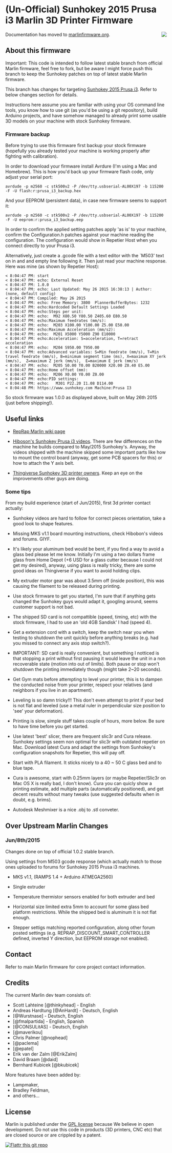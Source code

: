 # (Un-Official) Sunhokey 2015 Prusa i3 Marlin 3D Printer Firmware
<img align="right" src="Documentation/Logo/Marlin%20Logo%20GitHub.png" />

 Documentation has moved to [marlinfirmware.org](http://www.marlinfirmware.org).

## About this firmware

Important: This code is intended to follow latest stable branch from official Marlin
firmware, feel free to fork, but be aware I might force push this branch to keep the
Sunhokey patches on top of latest stable Marlin firmware.

 This branch has changes for targeting [Sunhokey 2015 Prusa i3](https://www.3dprintersonlinestore.com/full-acrylic-reprap-prusa-i3-kit). Refer to 
 below changes section for details.

Instructions here assume you are familiar with using your OS command line tools, 
you know how to use git (as you'd be using a git repository), build Arduino projects,
and have somehow managed to already print some usable 3D models on your machine with
stock Sunhokey firmware.

### Firmware backup

Before trying to use this firmware first backup your stock firmware (hopefully you
already tested your machine is working properly after fighting with calibration).

In order to download your firmware install Avrdure (I'm using a Mac and Homebrew). This is how you'd back up your firmware flash code, only adjust your serial port:

```
avrdude -p m2560 -c stk500v2 -P /dev/tty.usbserial-AL00X197 -b 115200 -F -U flash:r:prusa_i3_backup.hex
```

And your EEPROM (persistent data), in case new firmware seems to support it:

```
avrdude -p m2560 -c stk500v2 -P /dev/tty.usbserial-AL00X197 -b 115200 -F -U eeprom:r:prusa_i3_backup.eep
```

In order to confirm the applied setting patches apply 'as is' to your machine, confirm
the Configuration.h patches against your machine reading the configuration. The configuration
would show in Repetier Host when you connect directly to your Prusa i3.

Alternatively, just create a .gcode file with a text editor with the `M503' text on in and and empty line following it. Then just read your machine response. Here was mine (as shown by Repetier Host):

```
< 8:04:47 PM: start
< 8:04:47 PM: echo: External Reset
< 8:04:47 PM: 1.0.0
< 8:04:47 PM: echo: Last Updated: May 26 2015 16:38:13 | Author: (none, default config)
< 8:04:47 PM: Compiled: May 26 2015
< 8:04:47 PM: echo: Free Memory: 3800  PlannerBufferBytes: 1232
< 8:04:47 PM: echo:Hardcoded Default Settings Loaded
< 8:04:47 PM: echo:Steps per unit:
< 8:04:47 PM: echo:  M92 X80.50 Y80.50 Z405.60 E80.50
< 8:04:47 PM: echo:Maximum feedrates (mm/s):
< 8:04:47 PM: echo:  M203 X100.00 Y100.00 Z5.00 E50.00
< 8:04:47 PM: echo:Maximum Acceleration (mm/s2):
< 8:04:47 PM: echo:  M201 X5000 Y5000 Z90 E10000
< 8:04:47 PM: echo:Acceleration: S=acceleration, T=retract acceleration
< 8:04:47 PM: echo:  M204 S950.00 T950.00
< 8:04:47 PM: echo:Advanced variables: S=Min feedrate (mm/s), T=Min travel feedrate (mm/s), B=minimum segment time (ms), X=maximum XY jerk (mm/s),  Z=maximum Z jerk (mm/s),  E=maximum E jerk (mm/s)
< 8:04:47 PM: echo:  M205 S0.00 T0.00 B20000 X20.00 Z0.40 E5.00
< 8:04:47 PM: echo:Home offset (mm):
< 8:04:47 PM: echo:  M206 X0.00 Y0.00 Z0.00
< 8:04:47 PM: echo:PID settings:
< 8:04:47 PM: echo:   M301 P22.20 I1.08 D114.00
< 8:04:48 PM: https://www.sunhokey.com Machine:Prusa I3
```

So stock firmware was 1.0.0 as displayed above, built on May 26th 2015 (just before
shipping!).

## Useful links

 * [RepRap Marlin wiki page](http://reprap.org/wiki/Marlin)

 * [Hiboson's Sunhokey Prusa i3 videos](https://youtu.be/OwwfR-UDEFc). There are few
differences on the machine he builds compared to May/2015 Sunhokey's. Anyway, the 
videos shipped with the machine skipped some important parts like how to mount the
control board (anyway, get some PCB spacers for this) or how to attach the Y axis belt.

 * [Thingiverse Sunhokey 3D printer owners](http://www.thingiverse.com/groups/sunhokey-3d-printer-owners). Keep an eye on the improvements other guys are doing.

### Some tips

From my build experience (start of Jun/2015), first 3d printer contact actually:

* Sunhokey videos are hard to follow for correct pieces orientation, take a good look
to shape features.

* Missing MKS v1.1 board mounting instructions, check Hibobon's videos and forums. GIYF.

* It's likely your aluminum bed would be bent, if you find a way to avoid a glass bed 
please let me know. Initially I'm using a two dollars frame glass from Home Depot (+6 USD
for a glass cutter because I could not get my desired), anyway, using glass is really
tricky, there are some good ideas on Thingiverse if you want to avoid holding clips.

* My extruder motor gear was about 3.5mm off (inside position), this was causing the 
filament to be released during printing.

* Use stock firmware to get you started, I'm sure that if anything gets changed the 
Sunhokey guys would adapt it, googling around, seems customer support is not bad.

* The shipped SD card is not compattible (speed, timing, etc) with the stock firmware,
I had to use an 'old 4GB Sandisk' I had (speed 4).

* Get a extension cord with a switch, keep the switch near you when testing to shutdown
the unit quickly before anything breaks (e.g. had you missed to connect any axis stop
switch?).

* IMPORTANT: SD card is really convenient, but something I notticed is that stopping a 
print without first pausing it would leave the unit in a non recoverable state (motion into out of limits). Both pause or stop won't shutdown the printing immediately though (might take
2~20 seconds).

* Get Gym mats before attempting to level your printer, this is to dampen the conducted 
noise from your printer, respect your relatives (and neighbors if you live in an apartment).

* Leveling is so damn tricky!!! This don't even attempt to print if your bed is not flat
and leveled (use a metal ruler in perpendicular size position to 'see' your deformation).

* Printing is slow, simple stuff takes couple of hours, more below. Be sure to have 
time before you get started.

* Use latest 'best' slicer, there are frequent slic3r and Cura release. Sunhokey settings
seem non optimal for slic3r with outdated repetier on Mac.  Download latest Cura and adapt
the settings from Sunhokey's configuration snapshots for Repetier, this will pay off.

* Start with PLA filament. It sticks nicely to a 40 ~ 50 C glass bed and to blue tape.

* Cura is awesome, start with 0.25mm layers (or maybe Repetier/Slic3r on Mac OS X is 
really bad, I don't know). Cura you can quicly show a printing estimate, add multiple
parts (automatically positioned), and get decent results without many tweaks 
(use suggested defaults when in doubt, e.g. brims).

* Autodesk Meshmixer is a nice .obj to .stl conveter.

## Over Upstream Marlin Changes

### Jun/8th/2015

Changes done on top of official 1.0.2 stable branch.

Using settings from M503 gcode response (which actually match to those ones uploaded
to forums for Sunhokey 2015 Prusa i3 machines.

 * MKS v1.1, (RAMPS 1.4 + Arduino ATMEGA2560)

 * Single extruder

 * Temperature thermistor sensors enabled for both extruder and bed

 * Horizontal size limited extra 5mm to account for some glass bed platform restrictions.
   While the shipped bed is aluminum it is not flat enough.

 * Stepper settigs matching reported configuration, along other forum posted settings
   (e.g. REPRAP_DISCOUNT_SMART_CONTROLLER defined, inverted Y direction, but EEPROM 
   storage not enabled).

## Contact

Refer to main Marlin firmware for core project contact information.

## Credits

The current Marlin dev team consists of:

 - Scott Lahteine [@thinkyhead] - English
 - Andreas Hardtung [@AnHardt] - Deutsch, English
 - [@Wurstnase] - Deutsch, English
 - [@fmalpartida] - English, Spanish
 - [@CONSULitAS] - Deutsch, English
 - [@maverikou]
 - Chris Palmer [@nophead]
 - [@paclema]
 - [@epatel]
 - Erik van der Zalm [@ErikZalm]
 - David Braam [@daid]
 - Bernhard Kubicek [@bkubicek]

More features have been added by:
  - Lampmaker,
  - Bradley Feldman,
  - and others...

## License

Marlin is published under the [GPL license](/Documentation/COPYING.md) because We believe in open development.
Do not use this code in products (3D printers, CNC etc) that are closed source or are crippled by a patent.

[![Flattr this git repo](http://api.flattr.com/button/flattr-badge-large.png)](https://flattr.com/submit/auto?user_id=ErikZalm&url=https://github.com/MarlinFirmware/Marlin&title=Marlin&language=&tags=github&category=software)
